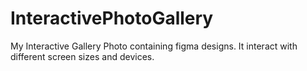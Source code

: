 # InteractivePhotoGallery
 My Interactive Gallery Photo containing figma designs.
 It interact with different screen sizes and devices.
